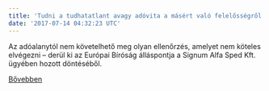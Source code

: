 ```yaml
---
title: 'Tudni a tudhatatlant avagy adóvita a másért való felelősségről 3.'
date: '2017-07-14 04:32:23 UTC'
---
```


Az adóalanytól nem követelhető meg olyan ellenőrzés, amelyet nem köteles elvégezni – derül ki az Európai Bíróság álláspontja a Signum Alfa Sped Kft. ügyében hozott döntéséből.


[Bővebben](http://ift.tt/2uY668Y)
